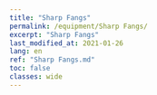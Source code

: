 ```yaml
---
title: "Sharp Fangs"
permalink: /equipment/Sharp Fangs/
excerpt: "Sharp Fangs"
last_modified_at: 2021-01-26
lang: en
ref: "Sharp Fangs.md"
toc: false
classes: wide
---
```


